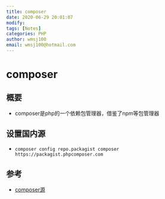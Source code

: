```yaml
---
title: composer
date: 2020-06-29 20:01:07
modify: 
tags: [Notes]
categories: PHP
author: wmsj100
email: wmsj100@hotmail.com
---
```


# composer

## 概要

- composer是php的一个依赖包管理器，借鉴了npm等包管理器

## 设置国内源

- `composer config repo.packagist composer https://packagist.phpcomposer.com`

## 参考

- [composer源](https://pkg.phpcomposer.com/#donation)

